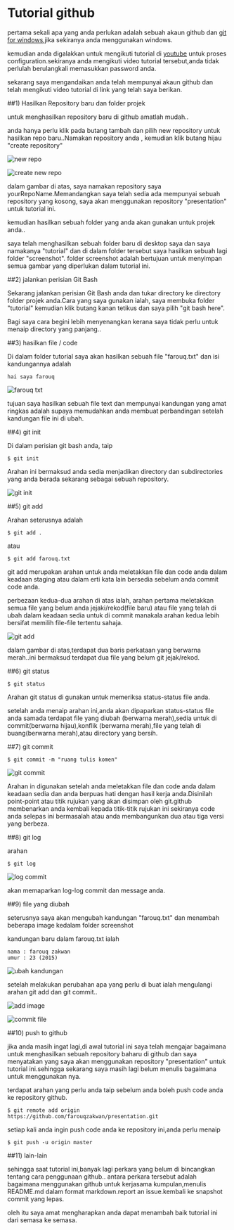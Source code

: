 # Tutorial github 

pertama sekali apa yang anda perlukan adalah sebuah akaun github dan [git for windows](https://msysgit.github.io/),jika sekiranya anda menggunakan windows.

kemudian anda digalakkan untuk mengikuti tutorial di 
[youtube](https://www.youtube.com/watch?v=_tN0T7jYn0A) untuk proses configuration.sekiranya anda mengikuti video tutorial tersebut,anda tidak perlulah berulangkali memasukkan password anda.

sekarang saya mengandaikan anda telah mempunyai akaun github dan telah mengikuti video tutorial di link yang telah saya berikan.


##1) Hasilkan Repository baru dan folder projek

untuk menghasilkan repository baru di github amatlah mudah..

anda hanya perlu klik pada butang tambah dan pilih new repository untuk hasilkan repo baru..Namakan repository anda , kemudian klik butang hijau "create repository"


![new repo](https://github.com/farouqzakwan/presentation/blob/master/screenshot/new%20repo.PNG) 


![ create new repo](https://github.com/farouqzakwan/presentation/blob/master/screenshot/create%20new%20repo.PNG) 

dalam gambar di atas, saya namakan repository saya yourRepoName.Memandangkan saya telah sedia ada mempunyai sebuah repository yang kosong, saya akan menggunakan repository "presentation" untuk tutorial ini.

kemudian hasilkan sebuah folder yang anda akan gunakan untuk projek anda..


saya telah menghasilkan sebuah folder baru di desktop saya dan saya namakanya "tutorial" dan di dalam folder tersebut saya hasilkan sebuah lagi folder "screenshot". folder screenshot adalah bertujuan untuk menyimpan semua gambar yang diperlukan dalam tutorial ini.


##2) jalankan perisian Git Bash

Sekarang jalankan perisian Git Bash anda dan tukar directory ke directory folder projek anda.Cara yang saya gunakan ialah, saya membuka folder "tutorial" kemudian klik butang kanan tetikus dan saya pilih "git bash here".

Bagi saya cara begini lebih menyenangkan kerana saya tidak perlu untuk menaip directory yang panjang..

##3) hasilkan file / code

Di dalam folder tutorial saya akan hasilkan sebuah file "farouq.txt" dan isi kandungannya adalah

```
hai saya farouq
```
![farouq txt](https://github.com/farouqzakwan/presentation/blob/master/screenshot/create%20farouq%20txt.PNG)


tujuan saya hasilkan sebuah file text dan mempunyai kandungan yang amat ringkas adalah supaya memudahkan anda membuat perbandingan setelah kandungan file ini di ubah.

##4) git init

Di dalam perisian git bash anda, taip 

```
$ git init
```

Arahan ini bermaksud anda sedia menjadikan directory dan subdirectories yang anda berada sekarang sebagai sebuah repository.

![git init](https://github.com/farouqzakwan/presentation/blob/master/screenshot/git%20init.PNG)

##5) git add

Arahan seterusnya adalah 

```
$ git add .
```

atau 

```
$ git add farouq.txt
```

git add merupakan arahan untuk anda meletakkan file dan code anda dalam keadaan staging atau dalam erti kata lain bersedia sebelum anda commit code anda.


perbezaan kedua-dua arahan di atas ialah, arahan pertama meletakkan semua file yang belum anda jejaki/rekod(file baru) atau file yang telah di ubah dalam keadaan sedia untuk di commit manakala arahan kedua lebih bersifat memilih file-file tertentu sahaja.

![git add](https://github.com/farouqzakwan/presentation/blob/master/screenshot/git%20add%201.PNG)

dalam gambar di atas,terdapat dua baris perkataan yang berwarna merah..ini bermaksud terdapat dua file yang belum git jejak/rekod.

##6) git status

```
$ git status
```

Arahan git status di gunakan untuk memeriksa status-status file anda.

setelah anda menaip arahan ini,anda akan dipaparkan status-status file anda samada terdapat file yang diubah (berwarna merah),sedia untuk di commit(berwarna hijau),konflik (berwarna merah),file yang telah di buang(berwarna merah),atau directory yang bersih.

##7) git commit

```
$ git commit -m "ruang tulis komen"
```

![git commit](https://github.com/farouqzakwan/presentation/blob/master/screenshot/git%20commit%201.PNG)

Arahan in digunakan setelah anda meletakkan file dan code anda dalam keadaan sedia dan anda berpuas hati dengan hasil kerja anda.Disinilah point-point atau titik rujukan yang akan disimpan oleh git.github membenarkan anda kembali kepada titik-titik rujukan ini sekiranya code anda selepas ini bermasalah atau anda membangunkan dua atau tiga versi yang berbeza. 

##8) git log

arahan
```
$ git log
```

![log commit](https://github.com/farouqzakwan/presentation/blob/master/screenshot/git%20log%201.PNG)

akan memaparkan log-log commit dan message anda.


##9) file yang diubah

seterusnya saya akan mengubah kandungan "farouq.txt" dan menambah beberapa image kedalam folder screenshot

kandungan baru dalam farouq.txt ialah

```
nama : farouq zakwan
umur : 23 (2015)
```

![ubah kandungan](https://github.com/farouqzakwan/presentation/blob/master/screenshot/change%20farouq%20txt.PNG)

setelah melakukan perubahan apa yang perlu di buat ialah mengulangi arahan git add dan git commit..

![add image](https://github.com/farouqzakwan/presentation/blob/master/screenshot/git%20add%203.PNG)

![commit file](https://github.com/farouqzakwan/presentation/blob/master/screenshot/git%20commit%202.PNG)

##10) push to github

jika anda masih ingat lagi,di awal tutorial ini saya telah mengajar bagaimana untuk menghasilkan sebuah repository baharu di github dan saya menyatakan yang saya akan  menggunakan repository "presentation" untuk tutorial ini.sehingga sekarang saya masih lagi belum menulis bagaimana untuk menggunakan nya.

terdapat arahan yang perlu anda taip sebelum anda boleh push code anda ke repository github.

```
$ git remote add origin https://github.com/farouqzakwan/presentation.git
```

setiap kali anda ingin push code anda ke repository ini,anda perlu menaip

```
$ git push -u origin master
```

##11) lain-lain

sehingga saat tutorial ini,banyak lagi perkara yang belum di bincangkan tentang cara penggunaan github..
antara perkara tersebut adalah bagaimana menggunakan github untuk kerjasama kumpulan,menulis README.md dalam format markdown.report an issue.kembali ke snapshot commit yang lepas.

oleh itu saya amat mengharapkan anda dapat menambah baik tutorial ini dari semasa ke semasa.